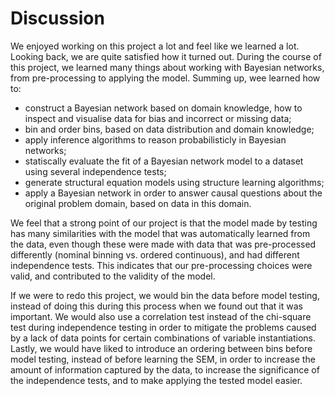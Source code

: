 # Discussion

We enjoyed working on this project a lot and feel like we learned a lot.
Looking back, we are quite satisfied how it turned out.
During the course of this project, we learned many things about working with Bayesian networks, from pre-processing to applying the model. Summing up, wee learned how to:

  - construct a Bayesian network based on domain knowledge, how to inspect and visualise data for bias and incorrect or missing data;
  - bin and order bins, based on data distribution and domain knowledge;
  - apply inference algorithms to reason probabilisticly in Bayesian networks;
  - statiscally evaluate the fit of a Bayesian network model to a dataset using several independence tests;
  - generate structural equation models using structure learning algorithms;
  - apply a Bayesian network in order to answer causal questions about the original problem domain, based on data in this domain.

We feel that a strong point of our project is that the model made by testing has many similarities with the model that was automatically learned from the data, even though these were made with data that was pre-processed differently (nominal binning vs. ordered continuous), and had different independence tests.
This indicates that our pre-processing choices were valid, and contributed to the validity of the model.

If we were to redo this project, we would bin the data before model testing, instead of doing this during this process when we found out that it was important.
We would also use a correlation test instead of the chi-square test during independence testing in order to mitigate the problems caused by a lack of data points for certain combinations of variable instantiations.
Lastly, we would have liked to introduce an ordering between bins before model testing, instead of before learning the SEM, in order to increase the amount of information captured by the data, to increase the significance of the independence tests, and to make applying the tested model easier.
